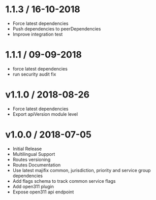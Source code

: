 # 1.1.3 / 16-10-2018
- Force latest dependencies
- Push dependencies to peerDependencies
- Improve integration test

# 1.1.1 / 09-09-2018
- force latest dependencies
- run security audit fix

# v1.1.0 / 2018-08-26
- Force latest dependencies
- Export apiVersion module level

# v1.0.0 / 2018-07-05

- Initial Release
- Multilingual Support
- Routes versioning
- Routes Documentation
- Use latest majifix common, jurisdiction, priority and service group dependencies
- Add flags schema to track common service flags
- Add open311 plugin
- Expose open311 api endpoint
